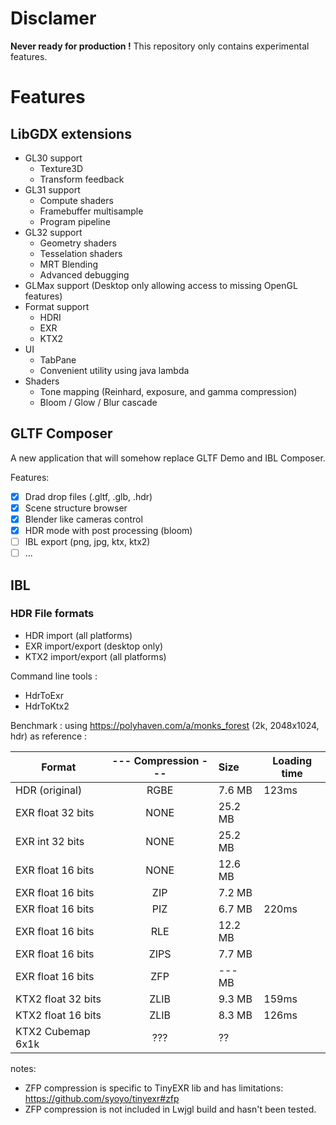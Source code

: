 
# Disclamer

**Never ready for production !** This repository only contains experimental features.

# Features

## LibGDX extensions

* GL30 support
	* Texture3D
	* Transform feedback
* GL31 support
	* Compute shaders
	* Framebuffer multisample
	* Program pipeline
* GL32 support
	* Geometry shaders
	* Tesselation shaders
	* MRT Blending
	* Advanced debugging
* GLMax support (Desktop only allowing access to missing OpenGL features)
* Format support
	* HDRI
	* EXR
	* KTX2
* UI
	* TabPane
	* Convenient utility using java lambda
* Shaders
	* Tone mapping (Reinhard, exposure, and gamma compression)
	* Bloom / Glow / Blur cascade

## GLTF Composer

A new application that will somehow replace GLTF Demo and IBL Composer.

Features:
* [x] Drad drop files (.gltf, .glb, .hdr)
* [x] Scene structure browser
* [x] Blender like cameras control
* [x] HDR mode with post processing (bloom)
* [ ] IBL export (png, jpg, ktx, ktx2)
* [ ] ...

## IBL

### HDR File formats

* HDR import (all platforms)
* EXR import/export (desktop only)
* KTX2 import/export (all platforms)

Command line tools :
* HdrToExr
* HdrToKtx2

Benchmark : using https://polyhaven.com/a/monks_forest (2k, 2048x1024, hdr) as reference : 

| **Format** |--- **Compression** ---| **Size** | **Loading time** |
|-----------------------|:---------:|:----------|-------------|
| HDR (original) 		| RGBE 		|  7.6 MB 	| 123ms |
| EXR float 32 bits		| NONE		| 25.2 MB 	| |
| EXR int 32 bits		| NONE 		| 25.2 MB 	| |
| EXR float 16 bits		| NONE 		| 12.6 MB 	| |
| EXR float 16 bits		| ZIP 		|  7.2 MB 	| |
| EXR float 16 bits		| PIZ 		|  6.7 MB 	| 220ms |
| EXR float 16 bits		| RLE 		| 12.2 MB 	| |
| EXR float 16 bits		| ZIPS 		|  7.7 MB 	| |
| EXR float 16 bits		| ZFP 		|  --- MB 	| |
| KTX2 float 32 bits 	| ZLIB		|  9.3 MB 	| 159ms |
| KTX2 float 16 bits 	| ZLIB		|  8.3 MB 	| 126ms |
| KTX2 Cubemap 6x1k 	|  ???		| ?? 		| |


notes:
* ZFP compression is specific to TinyEXR lib and has limitations: https://github.com/syoyo/tinyexr#zfp
* ZFP compression is not included in Lwjgl build and hasn't been tested.

